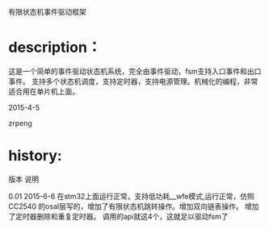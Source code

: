有限状态机事件驱动框架

description：
===============================================
这是一个简单的事件驱动状态机系统，完全由事件驱动，fsm支持入口事件和出口事件。
支持多个状态机调度，支持定时器，支持电源管理。机械化的编程，非常适合用在单片机上面。

2015-4-5

zrpeng


history:
================================================
版本	说明

0.01    2015-6-6 在stm32上面运行正常，支持低功耗__wfe模式,运行正常，仿照CC2540
		的osal层写的，增加了有限状态机跳转操作。增加双向链表操作。
		增加了定时器删除和重复定时器。
		调用的api就这4个，这就足以驱动fsm了
		

